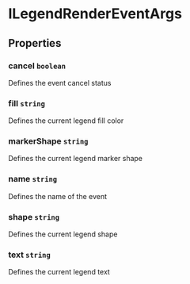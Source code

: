# ILegendRenderEventArgs

## Properties

### cancel `boolean`

Defines the event cancel status

### fill `string`

Defines the current legend fill color

### markerShape `string`

Defines the current legend marker shape

### name `string`

Defines the name of the event

### shape `string`

Defines the current legend shape

### text `string`

Defines the current legend text
